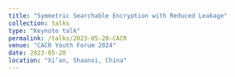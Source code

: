 ```yaml
---
title: "Symmetric Searchable Encryption with Reduced Leakage"
collection: talks
type: "Keynote talk"
permalink: /talks/2023-05-20-CACR
venue: "CACR Youth Forum 2024"
date: 2023-05-20
location: "Xi’an, Shaanxi, China"
---
```

